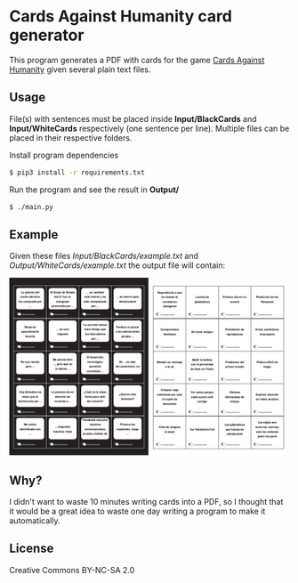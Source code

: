 # Cards Against Humanity card generator

This program generates a PDF with cards for the game [Cards Against Humanity](https://cardsagainsthumanity.com/) given several plain text files.


## Usage

File(s) with sentences must be placed inside **Input/BlackCards** and **Input/WhiteCards** respectively (one sentence per line). Multiple files can be placed in their respective folders.

Install program dependencies

```bash
$ pip3 install -r requirements.txt 
```

Run the program and see the result in **Output/**

```bash
$ ./main.py
```

## Example
Given these files *Input/BlackCards/example.txt* and *Output/WhiteCards/example.txt* the output file will contain:

![Cards](./cards.png)

## Why?
I didn't want to waste 10 minutes writing cards into a PDF, so I thought that it would be a great idea to waste one day writing a program to make it automatically.

## License
Creative Commons BY-NC-SA 2.0
